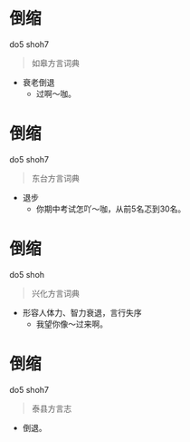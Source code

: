 # 倒缩
do5 shoh7
> 如皋方言词典
- 衰老倒退
  - 过啊～咖。

# 倒缩
do5 shoh7
> 东台方言词典
- 退步
  - 你期中考试怎吖～咖，从前5名忑到30名。

# 倒缩
do5 shoh
> 兴化方言词典
- 形容人体力、智力衰退，言行失序
  - 我望你像～过来啊。

# 倒缩
do5 shoh7
> 泰县方言志
- 倒退。
